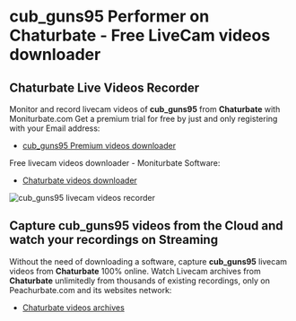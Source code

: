 # cub_guns95 Performer on Chaturbate - Free LiveCam videos downloader

## Chaturbate Live Videos Recorder

Monitor and record livecam videos of **cub_guns95** from **Chaturbate** with Moniturbate.com
Get a premium trial for free by just and only registering with your Email address:
* [cub_guns95 Premium videos downloader](https://moniturbate.com/request-demo-licence-key.html)

Free livecam videos downloader - Moniturbate Software:
* [Chaturbate videos downloader](https://moniturbate.com/moniturbate-download-software.html)

![cub_guns95 livecam videos recorder](https://peachurnet.com/templates/moniturbate-software.png)


## Capture cub_guns95 videos from the Cloud and watch your recordings on Streaming

Without the need of downloading a software, capture **cub_guns95** livecam videos from **Chaturbate** 100% online.
Watch Livecam archives from **Chaturbate** unlimitedly from thousands of existing recordings, only on Peachurbate.com and its websites network:
* [Chaturbate videos archives](https://peachurnet.com/)